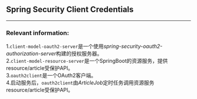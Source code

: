 ## Spring Security Client Credentials

---
### Relevant information:
1.`client-model-oauth2-server`是一个使用*spring-security-oauth2-authorization-server*构建的授权服务器。<br>
2.`client-model-resource-server`是一个SpringBoot的资源服务，提供resource/article受保护API。<br>
3.`oauth2client`是一个OAuth2客户端。<br>
4.启动服务后，`oauth2client`由*ArticleJob*定时任务调用资源服务resource/article受保护API。
